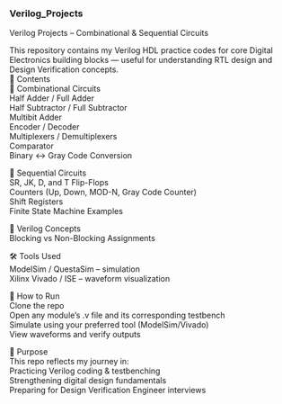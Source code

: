 ### Verilog_Projects
Verilog Projects – Combinational & Sequential Circuits<br>

This repository contains my Verilog HDL practice codes for core Digital Electronics building blocks — useful for understanding RTL design and Design Verification concepts.<br>
📂 Contents<br>
🔸 Combinational Circuits<br>
Half Adder / Full Adder<br>
Half Subtractor / Full Subtractor<br>
Multibit Adder<br>
Encoder / Decoder<br>
Multiplexers / Demultiplexers<br>
Comparator<br>
Binary ↔ Gray Code Conversion<br>

🔸 Sequential Circuits<br>
SR, JK, D, and T Flip-Flops<br>
Counters (Up, Down, MOD-N, Gray Code Counter)<br>
Shift Registers<br>
Finite State Machine Examples <br>

🔸 Verilog Concepts<br>
Blocking vs Non-Blocking Assignments<br>

🛠️ Tools Used<br>
ModelSim / QuestaSim – simulation<br>
Xilinx Vivado / ISE – waveform visualization<br>

🚀 How to Run<br>
Clone the repo<br>
Open any module’s .v file and its corresponding testbench<br>
Simulate using your preferred tool (ModelSim/Vivado)<br>
View waveforms and verify outputs<br>

🎯 Purpose<br>
This repo reflects my journey in:<br>
Practicing Verilog coding & testbenching<br>
Strengthening digital design fundamentals<br>
Preparing for Design Verification Engineer interviews<br>
